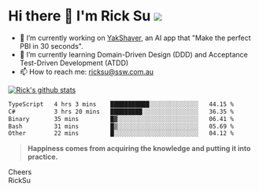 # Hi there 👋 I'm Rick Su ![](https://komarev.com/ghpvc/?username=ricksu978)
<!--
**ricksu978/ricksu978** is a ✨ _special_ ✨ repository because its `README.md` (this file) appears on your GitHub profile.

Here are some ideas to get you started:
-->
- 🔭 I’m currently working on [YakShaver](https://yakshaver.ai/), an AI app that "Make the perfect PBI in 30 seconds".
- 🌱 I’m currently learning Domain-Driven Design (DDD) and Acceptance Test-Driven Development (ATDD)
- 📫 How to reach me: ricksu@ssw.com.au
<!--
- 👯 I’m looking to collaborate on ...
- 🤔 I’m looking for help with ...
- 💬 Ask me about ...
-->
<!--
- 😄 Pronouns: ...
- ⚡ Fun fact: ...
-->
[![Rick's github stats](https://github-readme-stats.vercel.app/api?username=ricksu978&theme=dark)](https://github.com/ricksu978/ricksu978)

<!--START_SECTION:waka-->

```txt
TypeScript   4 hrs 3 mins    ███████████░░░░░░░░░░░░░░   44.15 %
C#           3 hrs 20 mins   █████████░░░░░░░░░░░░░░░░   36.35 %
Binary       35 mins         █▓░░░░░░░░░░░░░░░░░░░░░░░   06.41 %
Bash         31 mins         █▒░░░░░░░░░░░░░░░░░░░░░░░   05.69 %
Other        22 mins         █░░░░░░░░░░░░░░░░░░░░░░░░   04.12 %
```

<!--END_SECTION:waka-->

> **Happiness comes from acquiring the knowledge and putting it into practice.**

Cheers  
RickSu 
